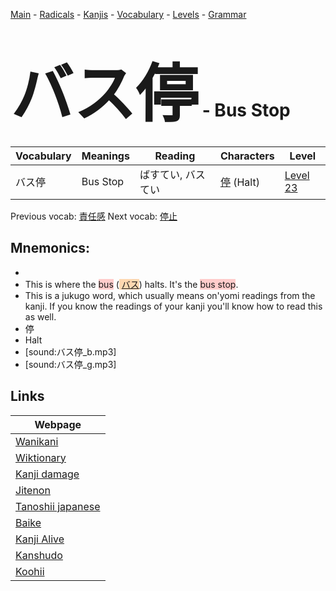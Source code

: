 <style> bigfont {font-size: 100px}</style>
[Main](../README.md) -
[Radicals](../radicals.md) -
[Kanjis](../kanjis.md) -
[Vocabulary](../vocabulary.md) -
[Levels](../levels.md) -
[Grammar](../grammar.md)
# <bigfont> バス停</bigfont> - Bus Stop 

| Vocabulary | Meanings | Reading | Characters | Level |
| --- | --- | --- | --- | --- |
| バス停 | Bus Stop | ばすてい, バスてい |  [停](../kanjis/停.md) (Halt) | [Level 23](../levels/wk_level23.md) |

Previous vocab: [責任感](責任感.md) Next vocab: [停止](停止.md) 

## Mnemonics:

* 
* This is where the <span style="background-color:#ffcccb"> bus</span> (<span style="background-color:#fed8b1"> [バス](https://jisho.org/search/バス)</span>) halts. It's the <span style="background-color:#ffcccb"> bus stop</span>.
* This is a jukugo word, which usually means on'yomi readings from the kanji. If you know the readings of your kanji you'll know how to read this as well.
* 停
* Halt
* [sound:バス停_b.mp3]
* [sound:バス停_g.mp3]


## Links 

| Webpage |
| --- |
| [Wanikani          ](https://www.wanikani.com/kanji/バス停) |
| [Wiktionary        ](https://en.wiktionary.org/wiki/バス停) |
| [Kanji damage      ](http://www.kanjidamage.com/kanji/search?utf8=✓&q=バス停) |
| [Jitenon           ](https://jitenon.com/kanji/バス停) |
| [Tanoshii japanese ](https://www.tanoshiijapanese.com/dictionary/kanji.cfm?k=バス停) |
| [Baike             ](https://baike.baidu.com/item/バス停) |
| [Kanji Alive       ](https://app.kanjialive.com/バス停) |
| [Kanshudo          ](https://www.kanshudo.com/searchmn?q=バス停) |
| [Koohii            ](https://kanji.koohii.com/study/kanji/バス停) |
